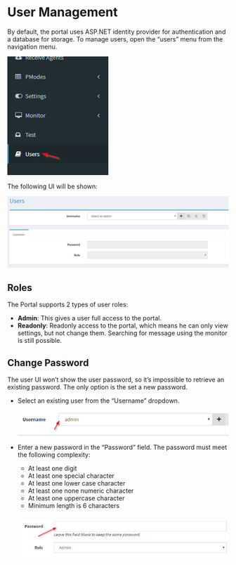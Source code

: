 # User Management

By default, the portal uses ASP.NET identity provider for authentication and a database for storage.
To manage users, open the “users” menu from the navigation menu.

![user-management](images/user-management.png)

The following UI will be shown:


![user-management-ui](images/user-management-ui.png)

## Roles

The Portal supports 2 types of user roles:

- **Admin**: This gives a user full access to the portal.
- **Readonly**: Readonly access to the portal, which means he can only view settings, but not change them. Searching for message using the monitor is still possible.

## Change Password

The user UI won’t show the user password, so it’s impossible to retrieve an existing password. The only option is the set a new password.

- Select an existing user from the “Username” dropdown.

    ![username](images/username.png)

- Enter a new password in the “Password” field. The password must meet the following complexity:

    - At least one digit
    - At least one special character
    - At least one lower case character
    - At least one none numeric character
    - At least one uppercase character
    - Minimum length is 6 characters

    ![password](images/password.png)